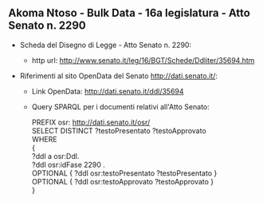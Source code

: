 ## Akoma Ntoso - Bulk Data - 16a legislatura - Atto Senato n. 2290 ##

* Scheda del Disegno di Legge - Atto Senato n. 2290:
	* http url: http://www.senato.it/leg/16/BGT/Schede/Ddliter/35694.htm

* Riferimenti al sito OpenData del Senato http://dati.senato.it/:
	* Link OpenData: http://dati.senato.it/ddl/35694
	* Query SPARQL per i documenti relativi all'Atto Senato:

        PREFIX osr: <http://dati.senato.it/osr/>  
		SELECT DISTINCT ?testoPresentato ?testoApprovato  
		WHERE  
		{  
		    ?ddl a osr:Ddl.  
		    ?ddl osr:idFase 2290 .  
		    OPTIONAL { ?ddl osr:testoPresentato ?testoPresentato }  
		    OPTIONAL { ?ddl osr:testoApprovato ?testoApprovato }  
		}
		